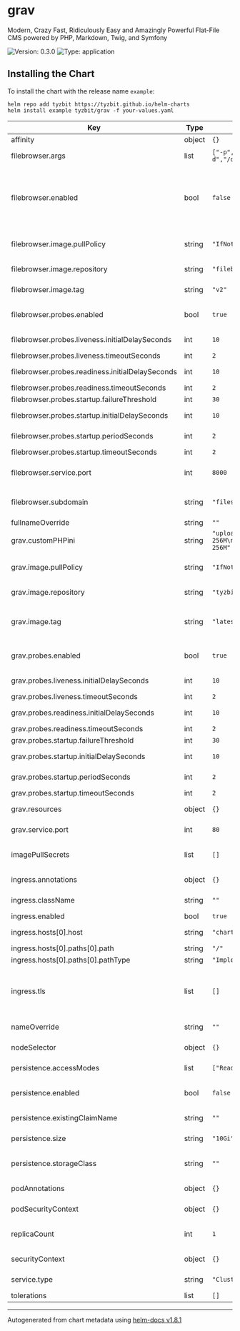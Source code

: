 # grav

Modern, Crazy Fast, Ridiculously Easy and Amazingly Powerful Flat-File CMS powered by PHP, Markdown, Twig, and Symfony

![Version: 0.3.0](https://img.shields.io/badge/Version-0.3.0-informational?style=flat-square) ![Type: application](https://img.shields.io/badge/Type-application-informational?style=flat-square)

## Installing the Chart

To install the chart with the release name `example`:

```console
helm repo add tyzbit https://tyzbit.github.io/helm-charts
helm install example tyzbit/grav -f your-values.yaml
```

| Key | Type | Default | Description |
|-----|------|---------|-------------|
| affinity | object | `{}` | Pod affinity |
| filebrowser.args | list | `["-p","8000","-d","/db/database.db"]` | Arguments for the filebrowser container |
| filebrowser.enabled | bool | `false` | Enable filebrowser, an app that lets you edit the contents of the data volume via web GUI. Default credentials `admin/admin` |
| filebrowser.image.pullPolicy | string | `"IfNotPresent"` | Kubernetes imagePullPolicy for the filebrowser container |
| filebrowser.image.repository | string | `"filebrowser/filebrowser"` | Docker image repo for the filebrowser image |
| filebrowser.image.tag | string | `"v2"` | Docker image tag to deploy for filebrowser |
| filebrowser.probes.enabled | bool | `true` | Enable startup, readiness and liveness probes for filebrowser |
| filebrowser.probes.liveness.initialDelaySeconds | int | `10` | Initial delay for the liveness probe |
| filebrowser.probes.liveness.timeoutSeconds | int | `2` | Probe timeout |
| filebrowser.probes.readiness.initialDelaySeconds | int | `10` | Initial delay for the readiness probe |
| filebrowser.probes.readiness.timeoutSeconds | int | `2` | Probe timeout |
| filebrowser.probes.startup.failureThreshold | int | `30` | Failure threshold |
| filebrowser.probes.startup.initialDelaySeconds | int | `10` | Initial delay for the startup probe |
| filebrowser.probes.startup.periodSeconds | int | `2` | How many seconds between probes |
| filebrowser.probes.startup.timeoutSeconds | int | `2` | Probe timeout |
| filebrowser.service.port | int | `8000` | Service port for the filebrowser frontend service |
| filebrowser.subdomain | string | `"files"` | What subdomain filebrowser should be available at |
| fullnameOverride | string | `""` | Override the full name |
| grav.customPHPini | string | `"upload_max_filesize = 256M\npost_max_size = 256M"` | Custom PHP parameters |
| grav.image.pullPolicy | string | `"IfNotPresent"` | Kubernetes imagePullPolicy for the grav container |
| grav.image.repository | string | `"tyzbit/grav"` | Docker image repo for the grav image |
| grav.image.tag | string | `"latest"` | Docker image tag to deploy for grav, `admin` installs grav with the admin plugin |
| grav.probes.enabled | bool | `true` | Enable startup, readiness and liveness probes for grav |
| grav.probes.liveness.initialDelaySeconds | int | `10` | Initial delay for the liveness probe |
| grav.probes.liveness.timeoutSeconds | int | `2` | Probe timeout |
| grav.probes.readiness.initialDelaySeconds | int | `10` | Initial delay for the readiness probe |
| grav.probes.readiness.timeoutSeconds | int | `2` | Probe timeout |
| grav.probes.startup.failureThreshold | int | `30` | Failure threshold |
| grav.probes.startup.initialDelaySeconds | int | `10` | Initial delay for the startup probe |
| grav.probes.startup.periodSeconds | int | `2` | How many seconds between probes |
| grav.probes.startup.timeoutSeconds | int | `2` | Probe timeout |
| grav.resources | object | `{}` | Resource limits for the grav container |
| grav.service.port | int | `80` | Service port for the grav frontend service |
| imagePullSecrets | list | `[]` | List imagePullSecrets to use when pulling Docker containers |
| ingress.annotations | object | `{}` | Annotations for the ingress |
| ingress.className | string | `""` | Class name for the ingress |
| ingress.enabled | bool | `true` | Enable the ingress |
| ingress.hosts[0].host | string | `"chart-example.local"` | Hostname for the grav site |
| ingress.hosts[0].paths[0].path | string | `"/"` |  |
| ingress.hosts[0].paths[0].pathType | string | `"ImplementationSpecific"` |  |
| ingress.tls | list | `[]` | Kubernetes TLS secret ( example: `[ secretName: chart-example-tls, hosts: [ chart-example.local ] ]`) |
| nameOverride | string | `""` | Override the release name |
| nodeSelector | object | `{}` | Specify a specific node to run grav on |
| persistence.accessModes | list | `["ReadWriteMany"]` | Persistent Volume access modes |
| persistence.enabled | bool | `false` | Enable persistence of data (you probably want this) |
| persistence.existingClaimName | string | `""` | Use an existing PersistentVolumeClaim |
| persistence.size | string | `"10Gi"` | Size to provision for the Persistent Volume |
| persistence.storageClass | string | `""` | Kubernetes StorageClass for the PersistentVolume |
| podAnnotations | object | `{}` | Annotations for the grav container |
| podSecurityContext | object | `{}` | Security context for the grav container |
| replicaCount | int | `1` | How many replicas of Grav (and FileBrowser, optionally) |
| securityContext | object | `{}` | Security context for all containers in the pod |
| service.type | string | `"ClusterIP"` | Service type for the grav frontend service |
| tolerations | list | `[]` | Pod tolerations |

----------------------------------------------
Autogenerated from chart metadata using [helm-docs v1.8.1](https://github.com/norwoodj/helm-docs/releases/v1.8.1)
